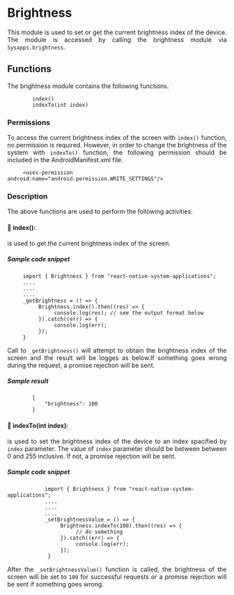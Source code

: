 # Brightness

 <p style = "text-align: justify">This module is used to set or get the current brightness index of the device. The module is accessed by calling the brightness module via <code>Sysapps.brightness</code>.</p> 
 
 ## Functions

<p style = "text-align: justify">The brightness module contains the following functions.</p>

 ```
         index()
         indexTo(int index)
 ```
 

### Permissions
 <p style = "text-align: justify">To access the current brightness index of the screen with <code>index()</code> function, no permission is required. However, in order to change the brightness of the system with <code>indexTo()</code> function, the following permission should be included in the AndroidManifest.xml file.</p>
 
 ```
      <uses-permission android:name="android.permission.WRITE_SETTINGS"/>
```

### Description
<p style = "text-align: justify">The above functions are used to perform the following activities.</p>

#### &#x1F537; index(): 

<p style = "text-align: justify">is used to get the current brightness index of the screen.</p>

 ##### Sample code snippet
 
 ```
      import { Brightness } from "react-native-system-applications";
      ....
      ....
      ....
      _getBrightness = () => {
           Brightness.index().then((res) => {
                console.log(res); // see the output format below
           }).catch((err) => {
                console.log(err);
           });
      } 
 ```
 <p style = "text-align: justify">Call to  <code>_getBrightness()</code> will attempt to obtain the brightness index of the screen and the result will be logges as below.If something goes wrong during the request, a promise rejection will be sent.</p>
 
##### Sample result
```
        {
        	"brightness": 100
        }
```

#### &#x1F537; indexTo(int index): 
<p style = "text-align: justify">is used to set the brightness index of the device to an index spacified by <code>index</code> parameter. The value of <code>index</code> parameter should be between between 0 and 255 inclusive. If not, a promise rejection will be sent.</p>

##### Sample code snippet
```
            import { Brightness } from "react-native-system-applications";
            ....
            ....
            ....
            _setBrightnessValue = () => {
                 Brightness.indexTo(100).then((res) => {
                      // do something
                 }).catch((err) => {
                      console.log(err);
                 });
             } 
```
<p style = "text-align: justify">After the  <code>_setBrightnessValue()</code> function is called, the brightness of the screen will be set to <code>100</code> for successful requests or a promise rejection will be sent if something goes wrong.</p>
